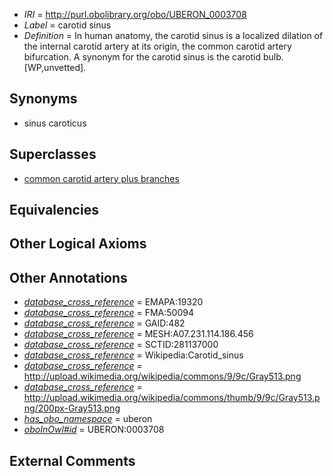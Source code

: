  * *IRI* = http://purl.obolibrary.org/obo/UBERON_0003708
 * *Label* = carotid sinus
 * *Definition* = In human anatomy, the carotid sinus is a localized dilation of the internal carotid artery at its origin, the common carotid artery bifurcation. A synonym for the carotid sinus is the carotid bulb. [WP,unvetted].

## Synonyms

 * sinus caroticus

## Superclasses

 * [common carotid artery plus branches](../../UBERON/30/UBERON_0001530.md)

## Equivalencies


## Other Logical Axioms


## Other Annotations

 * *[database_cross_reference](../../ef/oboInOwl#hasDbXref.md)* = EMAPA:19320
 * *[database_cross_reference](../../ef/oboInOwl#hasDbXref.md)* = FMA:50094
 * *[database_cross_reference](../../ef/oboInOwl#hasDbXref.md)* = GAID:482
 * *[database_cross_reference](../../ef/oboInOwl#hasDbXref.md)* = MESH:A07.231.114.186.456
 * *[database_cross_reference](../../ef/oboInOwl#hasDbXref.md)* = SCTID:281137000
 * *[database_cross_reference](../../ef/oboInOwl#hasDbXref.md)* = Wikipedia:Carotid_sinus
 * *[database_cross_reference](../../ef/oboInOwl#hasDbXref.md)* = http://upload.wikimedia.org/wikipedia/commons/9/9c/Gray513.png
 * *[database_cross_reference](../../ef/oboInOwl#hasDbXref.md)* = http://upload.wikimedia.org/wikipedia/commons/thumb/9/9c/Gray513.png/200px-Gray513.png
 * *[has_obo_namespace](../../ce/oboInOwl#hasOBONamespace.md)* = uberon
 * *[oboInOwl#id](../../id/oboInOwl#id.md)* = UBERON:0003708

## External Comments

